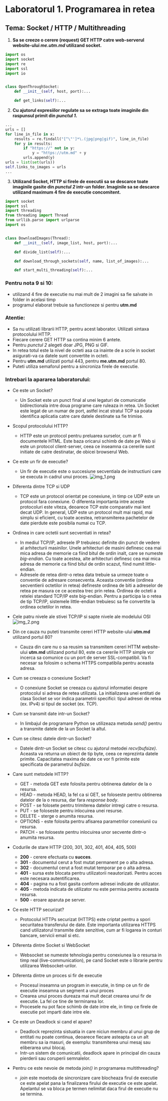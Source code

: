# Laboratorul 1. Programarea in retea

## Tema: Socket / HTTP / Multithreading

1. **Sa se creeze o cerere (request) GET HTTP catre web-serverul website-ului _me.utm.md_ utilizand socket.**
```python
import os
import socket
import re
import ssl
import io


class OpenThroughSocket:
    def __init__(self, host, port):...

    def get_links(self):...
```

2. **Cu ajutorul expresiilor regulate sa se extraga toate imaginile din raspunsul primit din _punctul 1_.**
````python
...
urls = []
for line_in_file in x:
    results = re.findall("[^\"']*\.(jpg|png|gif)", line_in_file)
    for y in results:
        if "https://" not in y:
            y = "https://utm.md" + y
        urls.append(y)
urls = list(set(urls))
self.links_to_images = urls
...
````

3. **Utilizand Socket, HTTP si firele de executii sa se descarce toate imaginile gasite din _punctul 2_ intr-un folder.
Imaginile sa se descarce utilizand maximum 4 fire de executie concomitent.**
```python
import socket
import ssl
import threading
from threading import Thread
from urllib.parse import urlparse
import os


class DownloadImages(Thread):
    def __init__(self, image_list, host, port):...

    def divide_list(self):...

    def download_through_sockets(self, name, list_of_images):...

    def start_multi_threading(self):...

```

### Pentru nota 9 si 10:
* utilizand 4 fire de executie nu mai mult de 2 imagini sa fie salvate in folder in acelasi timp
* programul elaborat trebuie sa functioneze si pentru **utm.md**

### Atentie:
* Sa nu utilizati librarii HTTP, pentru acest laborator. Utilizati sintaxa protocolului HTTP.
* Fiecare cerere GET HTTP sa contina minim 6 antete.
* Pentru _punctul 2_ alegeti doar JPG, PNG si GIF.
* In retea totul este la nivel de octeti asa ca inainte de a scrie in socket asigurati-va ca datele sunt convertite in
octeti.
* Pentru **utm.md** utilizati portul 443, pentru **me.utm.md** portul 80.
* Puteti utiliza semaforul pentru a sincroniza firele de executie.

### Intrebari la apararea laboratorului:
* Ce este un Socket?
    - Un Socket este un punct final al unei legaturi de comunicatie bidirectionala intre doua programe care ruleaza in 
      retea. Un Socket este legat de un numar de port, astfel incat stratul TCP sa poata identifica aplicatia catre care
      datele destinate sa fie trimise.
  
* Scopul protocolului HTTP?
    - HTTP este un protocol pentru preluarea surselor, cum ar fi documentele HTML. Este baza oricarui schimb de date pe
      Web si este un protocol client-server, ceea ce inseamna ca cererile sunt initiate de catre destinatar, de obicei
      browserul Web.
  
* Ce este un fir de executie?
    - Un fir de executie este o succesiune secventiala de instructiuni care se executa in cadrul unui proces.
      ![img_1.png](img_1.png)
  
* Diferenta dintre TCP si UDP
    - TCP este un protocol orientat pe conexiune, in timp ce UDP este un protocol fara conexiune. O diferenta importanta
      intre aceste protocoluri este viteza, deoarece TCP este comparativ mai lent decat UDP. In general, UDP este un
      protocol mult mai rapid, mai simplu si eficient, cu toate acestea, retransmiterea pachetelor de date pierdute este
      posibila numai cu TCP.
  
* Ordinea in care octetii sunt secventiati in retea?
    - In mediul TCP/IP, adresele IP trebuiesc definite din punct de vedere al arhitecturii masinilor. Unele arhitecturi
      de masini definesc cea mai mica adresa de memorie ca fiind bitul de ordin inalt, care se numeste _big-endian_. Cu
      toate acestea, alte arhitecturi definesc cea mai mica adresa de memorie ca fiind bitul de ordin scazut, fiind
      numit little-endian.
    - Adresele de retea dintr-o retea data trebuie sa urmeze toate o conventie de adresare consecventa. Aceasta
      conventie (ordinea secventierii octetilor in retea) defineste ordinea de biti a adreselor de retea pe masura ce
      ce acestea trec prin retea. Ordinea de octeti a retelei standard TCP/IP este big-endian. Pentru a participa la o
      retea de tip TCP/IP, sistemele little-endian trebuiesc sa fie convertite la ordinea octetilor in retea.
  
* Cele patru nivele ale stivei TCP/IP si sapte nivele ale modelului OSI
    ![img_2.png](img_2.png)
  
* Din ce cauza nu puteti transmite cereri HTTP website-ului **utm.md** utilizand portul 80?
    - Cauza din care nu o sa reusim sa transmitem cereri HTTM website-ului **utm.md** utilizand portul 80, este ca
      cererile HTTP simple vor incerca sa comunice cu un port de server SSL-compatibil. Va fi necesar sa folosim o
      schema HTTPS compatibila pentru aceasta adresa.
  
* Cum se creeaza o conexiune Socket?
    - O conexiune Socket se creeaza cu ajutorul informatiei despre protocolul si adresa de retea utilizata. La 
      initializarea unei entitati de clasa Socket se vor indica parametrii specifici: tipul adresei de retea (ex. IPv4)
      si tipul de socket (ex. TCP).
  
* Cum se transmit date intr-un Socket?
    - In limbajul de programare Python se utilizeaza metoda _send()_ pentru a transmite datele de la un Socket la altul.
 
* Cum se citesc datele dintr-un Socket?
    - Datele dintr-un Socket se citesc cu ajutorul metodei _recv(bufsize)_. Aceasta va returna un obiect de tip byte, 
      ceea ce reprezinta datele primite. Capacitatea maxima de date ce vor fi primite este specificata de parametrul
      _bufsize_.
  
* Care sunt metodele HTTP?
    - GET - metoda GET este folosita pentru obtinerea datelor de la o resursa.
    - HEAD - metoda HEAD, la fel ca si GET, se foloseste pentru obtinerea datelor de la o resursa, dar fara
      _response body_.
    - POST - se folosete pentru trimiterea datelor intregi catre o resursa.
    - PUT - se foloseste pentru inlocuirea unei resurse.
    - DELETE - sterge o anumita resursa.
    - OPTIONS - este folosita pentru afisarea parametrilor conexiunii cu resursa.
    - PATCH - se foloseste pentru inlocuirea unor secvente dintr-o anumita resursa.

* Codurile de stare HTTP (200, 301, 302, 401, 404, 405, 500)
    - **200** - cerere efectuata cu **succes**.
    - **301** - documentul cerut a fost mutat permanent pe o alta adresa.
    - **302** - documentul cerut a fost mutat temporar pe o alta adresa.
    - **401** - sursa este blocata pentru utilizatorii neautorizati. Pentru acces este necesara autentificarea.
    - **404** - pagina nu a fost gasita conform adresei indicate de utilizator.
    - **405** - metoda indicata de utilizator nu este permisa pentru aceasta resursa.
    - **500** - eroare aparuta pe server.
  
* Ce este HTTP securizat?
    - Protocolul HTTPs securizat (HTTPS) este criptat pentru a spori securitatea transferului de date. Este importanta
      utilizarea HTTPS cand utilizatorul transmite date senzitive, cum ar fi logarea in conturi bancare, servicii email
      si etc.
  
* Diferenta dintre Socket si WebSocket
    - Websocket se numeste tehnologia pentru conexiunea la o resursa in timp real (live-communication), pe cand Socket
      este o librarie pentru utilizarea Websocket-urilor.
  
* Diferenta dintre un proces si fir de executie
    - Procesul inseamna un program in executie, in timp ce un fir de executie inseamna un segment a unui proces
    - Crearea unui proces dureaza mai mult decat crearea unui fir de executie. La fel ce tine de terminarea lor.
    - Procesele nu pot face schimb de date intre ele, in timp ce firele de executie pot imparti date intre ele. 
* Ce este un Deadlock si cand el apare?
    - Deadlock reprezinta sistuatia in care niciun membru al unui grup de entitati nu poate continua, deoarece
      fiecare asteapta ca un alt membru sa ia masuri, de exemplu: transmiterea unui mesaj sau eliberarea unui blocaj.
    - Intr-un sistem de comunicatii, deadlock apare in principal din cauza pierderii sau coruperii semnalelor.
  
* Pentru ce este nevoie de metoda _join()_ in programarea multithreading?
    - _join_ este moetoda de sincronizare care blocheaza firul de executie ce este apelat pana la finalizarea firului
      de executie ce este apelat. Apelantul se va bloca pe termen nelimitat daca firul de executie nu se termina.